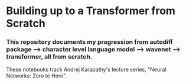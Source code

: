 # Building up to a Transformer from Scratch

### This repository documents my progression from autodiff package --> character level language model --> wavenet --> transformer, all from scratch.

These notebooks track Andrej Karapathy's lecture series, "Neural Networks: Zero to Hero".

